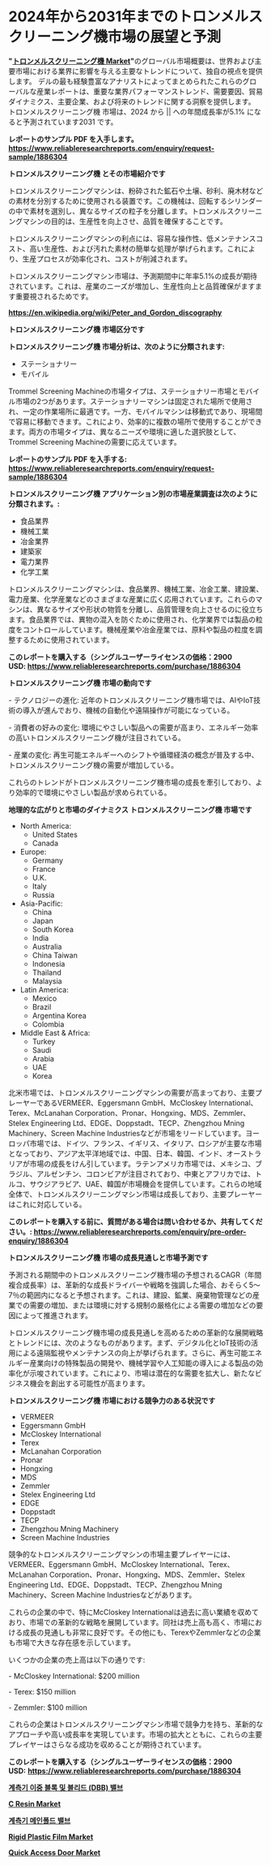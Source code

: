 <p><h1>2024年から2031年までのトロンメルスクリーニング機市場の展望と予測</h1></p><p><strong>"<a href="https://www.reliableresearchreports.com/trommel-screening-machine-r1886304">トロンメルスクリーニング機 Market</a>"</strong>のグローバル市場概要は、世界および主要市場における業界に影響を与える主要なトレンドについて、独自の視点を提供します。 デルの最も経験豊富なアナリストによってまとめられたこれらのグローバルな産業レポートは、重要な業界パフォーマンストレンド、需要要因、貿易ダイナミクス、主要企業、および将来のトレンドに関する洞察を提供します。 トロンメルスクリーニング機 市場は、2024 から || への年間成長率が5.1% になると予測されています2031 です。</p>
<p><strong>レポートのサンプル PDF を入手します。</strong><strong><a href="https://www.reliableresearchreports.com/enquiry/request-sample/1886304">https://www.reliableresearchreports.com/enquiry/request-sample/1886304</a></strong></p>
<p><strong>トロンメルスクリーニング機 とその市場紹介です</strong></p>
<p><p>トロンメルスクリーニングマシンは、粉砕された鉱石や土壌、砂利、廃木材などの素材を分別するために使用される装置です。この機械は、回転するシリンダーの中で素材を選別し、異なるサイズの粒子を分離します。トロンメルスクリーニングマシンの目的は、生産性を向上させ、品質を確保することです。</p><p>トロンメルスクリーニングマシンの利点には、容易な操作性、低メンテナンスコスト、高い生産性、および汚れた素材の簡単な処理が挙げられます。これにより、生産プロセスが効率化され、コストが削減されます。</p><p>トロンメルスクリーニングマシン市場は、予測期間中に年率5.1%の成長が期待されています。これは、産業のニーズが増加し、生産性向上と品質確保がますます重要視されるためです。</p><a href="https://en.wikipedia.org/wiki/Peter_and_Gordon_discography"></a></p>
<p><strong><a href="https://en.wikipedia.org/wiki/Peter_and_Gordon_discography">https://en.wikipedia.org/wiki/Peter_and_Gordon_discography</a></strong></p>
<p><strong>トロンメルスクリーニング機&nbsp;市場区分です</strong><strong></strong></p>
<p><strong>トロンメルスクリーニング機 市場分析は、次のように分類されます:</strong>&nbsp;</p>
<p><ul><li>ステーショナリー</li><li>モバイル</li></ul></p>
<p><p>Trommel Screening Machineの市場タイプは、ステーショナリー市場とモバイル市場の2つがあります。ステーショナリーマシンは固定された場所で使用され、一定の作業場所に最適です。一方、モバイルマシンは移動式であり、現場間で容易に移動できます。これにより、効率的に複数の場所で使用することができます。両方の市場タイプは、異なるニーズや環境に適した選択肢として、Trommel Screening Machineの需要に応えています。</p></p>
<p><strong>レポートのサンプル PDF を入手する: <a href="https://www.reliableresearchreports.com/enquiry/request-sample/1886304">https://www.reliableresearchreports.com/enquiry/request-sample/1886304</a></strong></p>
<p><strong> トロンメルスクリーニング機 アプリケーション別の市場産業調査は次のように分類されます。:</strong></p>
<p><ul><li>食品業界</li><li>機械工業</li><li>冶金業界</li><li>建築家</li><li>電力業界</li><li>化学工業</li></ul></p>
<p><p>トロンメルスクリーニングマシンは、食品業界、機械工業、冶金工業、建設業、電力産業、化学産業などのさまざまな産業に広く応用されています。これらのマシンは、異なるサイズや形状の物質を分離し、品質管理を向上させるのに役立ちます。食品業界では、異物の混入を防ぐために使用され、化学業界では製品の粒度をコントロールしています。機械産業や冶金産業では、原料や製品の粒度を調整するために使用されています。</p></p>
<p><strong>このレポートを購入する（シングルユーザーライセンスの価格：2900 USD:</strong><strong>&nbsp;<a href="https://www.reliableresearchreports.com/purchase/1886304">https://www.reliableresearchreports.com/purchase/1886304</a></strong></p>
<p><strong>トロンメルスクリーニング機 市場の動向です</strong></p>
<p><p>- テクノロジーの進化: 近年のトロンメルスクリーニング機市場では、AIやIoT技術の導入が進んでおり、機械の自動化や遠隔操作が可能になっている。</p><p>- 消費者の好みの変化: 環境にやさしい製品への需要が高まり、エネルギー効率の高いトロンメルスクリーニング機が注目されている。</p><p>- 産業の変化: 再生可能エネルギーへのシフトや循環経済の概念が普及する中、トロンメルスクリーニング機の需要が増加している。</p><p>これらのトレンドがトロンメルスクリーニング機市場の成長を牽引しており、より効率的で環境にやさしい製品が求められている。</p></p>
<p><strong>地理的な広がりと市場のダイナミクス トロンメルスクリーニング機 市場です</strong></p>
<p><ul>
    <li>
        North America:
        <ul>
            <li>United States</li>
            <li>Canada</li>
        </ul>
    </li>
    <li>
        Europe:
        <ul>
            <li>Germany</li>
            <li>France</li>
            <li>U.K.</li>
            <li>Italy</li>
            <li>Russia</li>
        </ul>
    </li>
    <li>
        Asia-Pacific:
        <ul>
            <li>China</li>
            <li>Japan</li>
            <li>South Korea</li>
            <li>India</li>
            <li>Australia</li>
            <li>China Taiwan</li>
            <li>Indonesia</li>
            <li>Thailand</li>
            <li>Malaysia</li>
        </ul>
    </li>
    <li>
        Latin America:
        <ul>
            <li>Mexico</li>
            <li>Brazil</li>
            <li>Argentina Korea</li>
            <li>Colombia</li>
        </ul>
    </li>
    <li>
        Middle East & Africa:
        <ul>
            <li>Turkey</li>
            <li>Saudi</li>
            <li>Arabia</li>
            <li>UAE</li>
            <li>Korea</li>
        </ul>
    </li>
    </ul></p>
<p><p>北米市場では、トロンメルスクリーニングマシンの需要が高まっており、主要プレーヤーであるVERMEER、Eggersmann GmbH、McCloskey International、Terex、McLanahan Corporation、Pronar、Hongxing、MDS、Zemmler、Stelex Engineering Ltd、EDGE、Doppstadt、TECP、Zhengzhou Mning Machinery、Screen Machine Industriesなどが市場をリードしています。ヨーロッパ市場では、ドイツ、フランス、イギリス、イタリア、ロシアが主要な市場となっており、アジア太平洋地域では、中国、日本、韓国、インド、オーストラリアが市場の成長をけん引しています。ラテンアメリカ市場では、メキシコ、ブラジル、アルゼンチン、コロンビアが注目されており、中東とアフリカでは、トルコ、サウジアラビア、UAE、韓国が市場機会を提供しています。これらの地域全体で、トロンメルスクリーニングマシン市場は成長しており、主要プレーヤーはこれに対応している。</p></p>
<p><strong>このレポートを購入する前に、質問がある場合は問い合わせるか、共有してください。:&nbsp;<a href="https://www.reliableresearchreports.com/enquiry/pre-order-enquiry/1886304">https://www.reliableresearchreports.com/enquiry/pre-order-enquiry/1886304</a></strong></p>
<p><strong>トロンメルスクリーニング機 市場の成長見通しと市場予測です</strong></p>
<p><p>予測される期間中のトロンメルスクリーニング機市場の予想されるCAGR（年間複合成長率）は、革新的な成長ドライバーや戦略を強調した場合、おそらく5〜7％の範囲内になると予想されます。これは、建設、鉱業、廃棄物管理などの産業での需要の増加、または環境に対する規制の厳格化による需要の増加などの要因によって推進されます。</p><p>トロンメルスクリーニング機市場の成長見通しを高めるための革新的な展開戦略とトレンドには、次のようなものがあります。まず、デジタル化とIoT技術の活用による遠隔監視やメンテナンスの向上が挙げられます。さらに、再生可能エネルギー産業向けの特殊製品の開発や、機械学習や人工知能の導入による製品の効率化が示唆されています。これにより、市場は潜在的な需要を拡大し、新たなビジネス機会を創出する可能性が高まります。</p></p>
<p><strong>トロンメルスクリーニング機 市場における競争力のある状況です</strong></p>
<p><ul><li>VERMEER</li><li>Eggersmann GmbH</li><li>McCloskey International</li><li>Terex</li><li>McLanahan Corporation</li><li>Pronar</li><li>Hongxing</li><li>MDS</li><li>Zemmler</li><li>Stelex Engineering Ltd</li><li>EDGE</li><li>Doppstadt</li><li>TECP</li><li>Zhengzhou Mning Machinery</li><li>Screen Machine Industries</li></ul></p>
<p><p>競争的なトロンメルスクリーニングマシンの市場主要プレイヤーには、VERMEER、Eggersmann GmbH、McCloskey International、Terex、McLanahan Corporation、Pronar、Hongxing、MDS、Zemmler、Stelex Engineering Ltd、EDGE、Doppstadt、TECP、Zhengzhou Mning Machinery、Screen Machine Industriesなどがあります。</p><p>これらの企業の中で、特にMcCloskey Internationalは過去に高い業績を収めており、市場での革新的な戦略を展開しています。同社は売上高も高く、市場における成長の見通しも非常に良好です。その他にも、TerexやZemmlerなどの企業も市場で大きな存在感を示しています。</p><p>いくつかの企業の売上高は以下の通りです:</p><p>- McCloskey International: $200 million</p><p>- Terex: $150 million</p><p>- Zemmler: $100 million</p><p>これらの企業はトロンメルスクリーニングマシン市場で競争力を持ち、革新的なアプローチや高い成長率を実現しています。市場の拡大とともに、これらの主要プレイヤーはさらなる成功を収めることが期待されています。</p></p>
<p><strong>このレポートを購入する（シングルユーザーライセンスの価格：2900 USD:</strong>&nbsp;<strong><a href="https://www.reliableresearchreports.com/purchase/1886304">https://www.reliableresearchreports.com/purchase/1886304</a></strong></p>
<p><strong><p><a href="https://github.com/Nicolasrown5/Market-Research-Report-List-2/blob/main/998284591415.md">계측기 이중 블록 및 블리드 (DBB) 밸브</a></p><p><a href="https://www.linkedin.com/pulse/c-resin-market-trends-detailed-study-its-segmentation-analyzing-c0a0c?trackingId=7GhT1HYvQyGM3IAHl9h5Dw%3D%3D">C Resin Market</a></p><p><a href="https://github.com/shampaakter36/Market-Research-Report-List-2/blob/main/581807791416.md">계측기 메인폴드 밸브</a></p><p><a href="https://www.linkedin.com/pulse/global-rigid-plastic-film-market-opportunities-forecast-period-b962f?trackingId=Z%2FrsgmCaRQSKF4Mf8L2fjQ%3D%3D">Rigid Plastic Film Market</a></p><p><a href="https://medium.com/@sally.slat78543/emerging-trends-in-quick-access-door-market-global-outlook-and-future-prospects-from-2024-2031-42156c11b9da">Quick Access Door Market</a></p></strong></p>